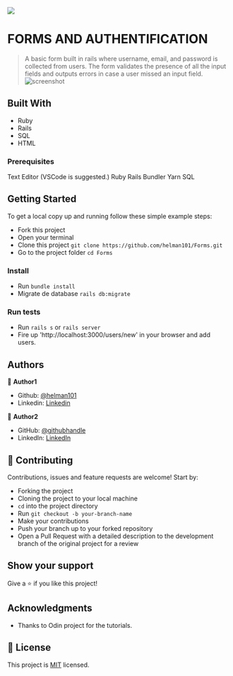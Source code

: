 ![](https://img.shields.io/badge/Microverse-blueviolet)

# FORMS AND AUTHENTIFICATION

> A basic form built in rails where username, email, and password is collected from users.
> The form validates the presence of all the input fields and outputs errors in case a user missed an input field.
> ![screenshot](./schema.PNG)

## Built With

- Ruby
- Rails
- SQL
- HTML

### Prerequisites

Text Editor (VSCode is suggested.)
Ruby
Rails
Bundler
Yarn
SQL

## Getting Started

To get a local copy up and running follow these simple example steps:

- Fork this project
- Open your terminal
- Clone this project `git clone https://github.com/helman101/Forms.git`
- Go to the project folder `cd Forms`

### Install

- Run `bundle install`
- Migrate de database `rails db:migrate`

### Run tests

- Run `rails s` or `rails server`
- Fire up 'http://localhost:3000/users/new' in your browser and add users.

## Authors

👤 **Author1**

- Github: [@helman101](https://github.com/helman101)
- Linkedin: [Linkedin](https://www.linkedin.com/in/helman101/)

👤 **Author2**

- GitHub: [@githubhandle](https://github.com/wandji20)
- LinkedIn: [LinkedIn](https://www.linkedin.com/in/wandji-bertrand/)

## 🤝 Contributing

Contributions, issues and feature requests are welcome! Start by:

- Forking the project
- Cloning the project to your local machine
- `cd` into the project directory
- Run `git checkout -b your-branch-name`
- Make your contributions
- Push your branch up to your forked repository
- Open a Pull Request with a detailed description to the development branch of the original project for a review

## Show your support

Give a ⭐️ if you like this project!

## Acknowledgments

- Thanks to Odin project for the tutorials.

## 📝 License

This project is [MIT](lic.url) licensed.
